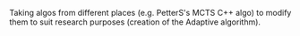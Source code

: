 Taking algos from different places (e.g. PetterS's MCTS C++ algo) to modify them to suit research purposes (creation of the Adaptive algorithm).
